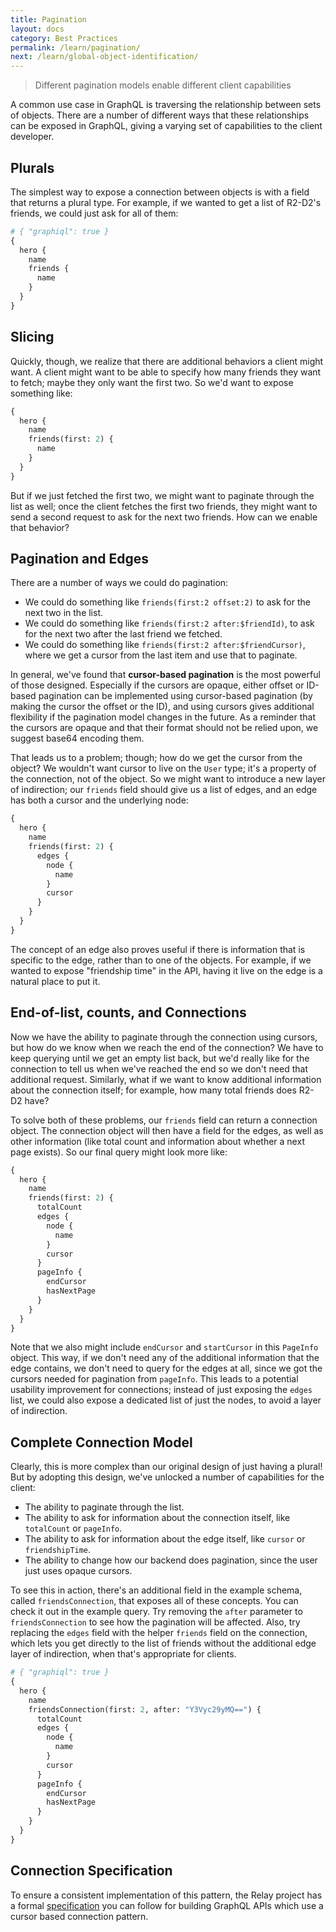 ```yaml
---
title: Pagination
layout: docs
category: Best Practices
permalink: /learn/pagination/
next: /learn/global-object-identification/
---
```


> Different pagination models enable different client capabilities

A common use case in GraphQL is traversing the relationship between sets of objects. There are a number of different ways that these relationships can be exposed in GraphQL, giving a varying set of capabilities to the client developer.

## Plurals

The simplest way to expose a connection between objects is with a field that returns a plural type. For example, if we wanted to get a list of R2-D2's friends, we could just ask for all of them:

```graphql
# { "graphiql": true }
{
  hero {
    name
    friends {
      name
    }
  }
}
```

## Slicing

Quickly, though, we realize that there are additional behaviors a client might want. A client might want to be able to specify how many friends they want to fetch; maybe they only want the first two. So we'd want to expose something like:

```graphql
{
  hero {
    name
    friends(first: 2) {
      name
    }
  }
}
```

But if we just fetched the first two, we might want to paginate through the list as well; once the client fetches the first two friends, they might want to send a second request to ask for the next two friends. How can we enable that behavior?

## Pagination and Edges

There are a number of ways we could do pagination:

- We could do something like `friends(first:2 offset:2)` to ask for the next two in the list.
- We could do something like `friends(first:2 after:$friendId)`, to ask for the next two after the last friend we fetched.
- We could do something like `friends(first:2 after:$friendCursor)`, where we get a cursor from the last item and use that to paginate.

In general, we've found that **cursor-based pagination** is the most powerful of those designed. Especially if the cursors are opaque, either offset or ID-based pagination can be implemented using cursor-based pagination (by making the cursor the offset or the ID), and using cursors gives additional flexibility if the pagination model changes in the future. As a reminder that the cursors are opaque and that their format should not be relied upon, we suggest base64 encoding them.

That leads us to a problem; though; how do we get the cursor from the object? We wouldn't want cursor to live on the `User` type; it's a property of the connection, not of the object. So we might want to introduce a new layer of indirection; our `friends` field should give us a list of edges, and an edge has both a cursor and the underlying node:

```graphql
{
  hero {
    name
    friends(first: 2) {
      edges {
        node {
          name
        }
        cursor
      }
    }
  }
}
```

The concept of an edge also proves useful if there is information that is specific to the edge, rather than to one of the objects. For example, if we wanted to expose "friendship time" in the API, having it live on the edge is a natural place to put it.

## End-of-list, counts, and Connections

Now we have the ability to paginate through the connection using cursors, but how do we know when we reach the end of the connection? We have to keep querying until we get an empty list back, but we'd really like for the connection to tell us when we've reached the end so we don't need that additional request. Similarly, what if we want to know additional information about the connection itself; for example, how many total friends does R2-D2 have?

To solve both of these problems, our `friends` field can return a connection object. The connection object will then have a field for the edges, as well as other information (like total count and information about whether a next page exists). So our final query might look more like:

```graphql
{
  hero {
    name
    friends(first: 2) {
      totalCount
      edges {
        node {
          name
        }
        cursor
      }
      pageInfo {
        endCursor
        hasNextPage
      }
    }
  }
}
```

Note that we also might include `endCursor` and `startCursor` in this `PageInfo` object. This way, if we don't need any of the additional information that the edge contains, we don't need to query for the edges at all, since we got the cursors needed for pagination from `pageInfo`. This leads to a potential usability improvement for connections; instead of just exposing the `edges` list, we could also expose a dedicated list of just the nodes, to avoid a layer of indirection.

## Complete Connection Model

Clearly, this is more complex than our original design of just having a plural! But by adopting this design, we've unlocked a number of capabilities for the client:

- The ability to paginate through the list.
- The ability to ask for information about the connection itself, like `totalCount` or `pageInfo`.
- The ability to ask for information about the edge itself, like `cursor` or `friendshipTime`.
- The ability to change how our backend does pagination, since the user just uses opaque cursors.

To see this in action, there's an additional field in the example schema, called `friendsConnection`, that exposes all of these concepts. You can check it out in the example query. Try removing the `after` parameter to `friendsConnection` to see how the pagination will be affected. Also, try replacing the `edges` field with the helper `friends` field on the connection, which lets you get directly to the list of friends without the additional edge layer of indirection, when that's appropriate for clients.

```graphql
# { "graphiql": true }
{
  hero {
    name
    friendsConnection(first: 2, after: "Y3Vyc29yMQ==") {
      totalCount
      edges {
        node {
          name
        }
        cursor
      }
      pageInfo {
        endCursor
        hasNextPage
      }
    }
  }
}
```

## Connection Specification

To ensure a consistent implementation of this pattern, the Relay project has a formal [specification](https://facebook.github.io/relay/graphql/connections.htm) you can follow for building GraphQL APIs which use a cursor based connection pattern.

